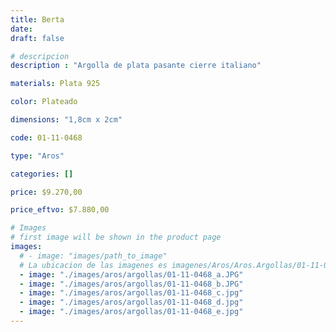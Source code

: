 ```yaml
---
title: Berta
date: 
draft: false

# descripcion
description : "Argolla de plata pasante cierre italiano"

materials: Plata 925

color: Plateado

dimensions: "1,8cm x 2cm"

code: 01-11-0468

type: "Aros"

categories: []

price: $9.270,00

price_eftvo: $7.880,00

# Images
# first image will be shown in the product page
images:
  # - image: "images/path_to_image"
  # La ubicacion de las imagenes es imagenes/Aros/Aros.Argollas/01-11-0468-berta
  - image: "./images/aros/argollas/01-11-0468_a.JPG"
  - image: "./images/aros/argollas/01-11-0468_b.JPG"
  - image: "./images/aros/argollas/01-11-0468_c.jpg"
  - image: "./images/aros/argollas/01-11-0468_d.jpg"
  - image: "./images/aros/argollas/01-11-0468_e.jpg"
---
```

